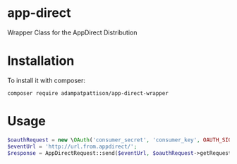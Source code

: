# app-direct
Wrapper Class for the AppDirect Distribution 

# Installation
To install it with composer:
```shell
composer require adampatpattison/app-direct-wrapper
```

# Usage
```php
$oauthRequest = new \OAuth('consumer_secret', 'consumer_key', OAUTH_SIG_METHOD_HMACSHA1);
$eventUrl = 'http://url.from.appdirect/';
$response = AppDirectRequest::send($eventUrl, $oauthRequest->getRequestHeader('GET', $eventUrl));
```
